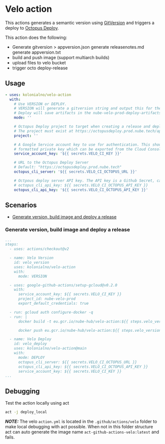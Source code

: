 # Velo action

This actions generates a semantic version using [GitVersion](https://gitversion.net/docs/) and triggers a deploy to [Octopus Deploy](https://octopusdeploy.prod.nube.tech/app#/Spaces-1).

This action does the following:

- Generate gitversion > appversion.json
  generate releasenotes.md
  generate appversion.txt
- build and push image (support multiarch builds)
- upload files to velo bucket
- trigger octo deploy-release

## Usage

```yaml
- uses: kolonialno/velo-action
  with:
    # Use VERSION or DEPLOY.
    # VERSION will generate a gitversion string and output this for the docker build step.
    # Deploy will save artifacts in the nube-velo-prod-deploy-artifacts bucket and trigger a depoy in Octopus deploy.
    mode: ''

    # Octopus Deploy project to target when creating a release and deploying it.
    # The project must exist at https://octopusdeploy.prod.nube.tech/app#/Spaces-1
    project: ''

    # A Google Service account key to use for authentication. This should be the JSON
    # formatted private key which can be exported from the Cloud Console.
    service_account_key: '${{ secrets.VELO_CI_KEY }}'

    # URL to the Octopus Deploy Server
    # Default: "https://octopusdeploy.prod.nube.tech"
    octopus_cli_server: '${{ secrets.VELO_CI_OCTOPUS_URL }}'

    # Octpous deploy server API key. The API key is a Github Secret, can be used as
    # octopus_cli_api_key: ${{ secrets.VELO_CI_OCTOPUS_API_KEY }}
    octopus_cli_api_key: '${{ secrets.VELO_CI_OCTOPUS_API_KEY }}'
```
<!-- end usage -->

## Scenarios

- [Generate version, build image and deploy a release](#Fetch-all-history-for-all-tags-and-branches)

### Generate version, build image and deploy a release

```yaml
...
steps:
  - uses: actions/checkout@v2

  - name: Velo Version
    id: velo_version
    uses: kolonialno/velo-action
    with:
      mode: VERSION

  - uses: google-github-actions/setup-gcloud@v0.2.0
    with:
      service_account_key: ${{ secrets.VELO_CI_KEY }}
      project_id: nube-velo-prod
      export_default_credentials: true

  - run: gcloud auth configure-docker -q
  - run: |
      docker build -t eu.gcr.io/nube-hub/velo-action:${{ steps.velo_version.outputs.version }} -t eu.gcr.io/nube-hub/velo-action:latest .

      docker push eu.gcr.io/nube-hub/velo-action:${{ steps.velo_version.outputs.version }} eu.gcr.io/nube-hub/velo-action:latest

  - name: Velo Deploy
    id: velo_deploy
    uses: kolonialno/velo-action@main
    with:
      mode: DEPLOY
      octopus_cli_server: ${{ secrets.VELO_CI_OCTOPUS_URL }}
      octopus_cli_api_key: ${{ secrets.VELO_CI_OCTOPUS_API_KEY }}
      service_account_key: ${{ secrets.VELO_CI_KEY }}
...
```

## Debugging

Test the action locally using act

```bash
act -j deploy_local
```

***NOTE:*** The velo `action.yml` is located in the `.github/actions/velo` folder to make local debugging with act possible. When not in this folder structure act can auto generate the image name `act-github-actions-velo:latest` and fails.
